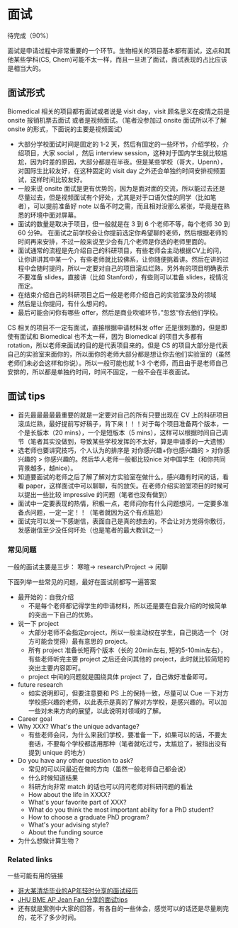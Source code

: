# 面试
待完成（90%）

面试是申请过程中非常重要的一个环节。生物相关的项目基本都有面试，这点和其他某些学科(CS, Chem)可能不太一样，而且一旦进了面试，面试表现的占比应该是相当大的。

## 面试形式

Biomedical 相关的项目都有面试或者说是 visit day，visit 顾名思义在疫情之前是 onsite 报销机票去面试 或者是视频面试。（笔者没参加过 onsite 面试所以不了解 onsite 的形式，下面说的主要是视频面试）

* 大部分学校面试时间是固定的 1-2 天，然后有固定的一些环节，介绍学校，介绍项目，大家 social ，然后 interview session，这种对于国内学生就比较尴尬，因为时差的原因，大部分都是在半夜。但是某些学校（哥大，Upenn），对国际生比较友好，在这种固定的 visit day 之外还会单独约时间安排视频面试，这样时间比较友好。
* 一般来说 onsite 面试是更有优势的，因为是面对面的交流，所以能过去还是尽量过去，但是视频面试有个好处，尤其是对于口语欠佳的同学（比如笔者），可以提前准备好 note 以备不时之需，而且相对没那么紧张，毕竟是在熟悉的环境中面对屏幕。
* 面试的数量是取决于项目，但一般就是在 3 到 6 个老师不等，每个老师 30 到 60 分钟。 在面试之前学校会让你提前选定你希望聊的老师，然后根据老师的时间再来安排，不过一般来说至少会有几个老师是你选的老师里面的。
* 面试通常的流程是先介绍自己的科研项目，有些老师会主动根据CV上的问，让你讲讲其中某一个，有些老师就比较佛系，让你随便挑着讲。然后在讲的过程中会随时提问，所以一定要对自己的项目滚瓜烂熟，另外有的项目明确表示不要准备 slides，直接讲（比如 Stanford），有些则可以准备 slides，视情况而定。
* 在结束介绍自己的科研项目之后一般是老师介绍自己的实验室涉及的领域
* 然后是让你提问，有什么想问的。
* 最后可能会问你有哪些 offer，然后是商业吹嘘环节，”忽悠“你去他们学校。



CS 相关的项目不一定有面试，直接根据申请材料发 offer 还是很刺激的，但是即使有面试和 Biomedical 也不太一样，因为 Biomedical 的项目大多都有 rotation，所以老师来面试的目的是代表项目来的。但是 CS 的项目大部分是代表自己的实验室来面你的，所以面你的老师大部分都是想让你去他们实验室的（虽然老师们未必会这样和你说）。所以一般可能也就 1-3 个老师，而且由于是老师自己安排的，所以都是单独约时间，时间不固定，一般不会在半夜面试。

## 面试 tips

* 首先最最最最最重要的就是一定要对自己的所有只要出现在 CV 上的科研项目滚瓜烂熟，最好提前写好稿子，背下来！！！对于每个项目准备两个版本，一个是长版本（20 mins），一个是短版本（5 mins），这样可以根据时间自己调节（笔者其实没做到，导致某些学校发挥的不太好，算是申请季的一大遗憾）
* 选老师也要讲究技巧，个人认为的排序是 对你感兴趣+你也感兴趣的 > 对你感兴趣的 > 你感兴趣的。然后华人老师一般都比较nice 对中国学生（和你共同背景越多，越nice）。
* 知道要面试的老师之后了解了解对方实验室在做什么，感兴趣有时间的话，看看 paper，这样面试中可以聊聊，有的放矢。在老师介绍实验室项目的时候可以提出一些比较 impressive 的问题（笔者也没有做到）
* 面试中一定要表现的热情，积极一点，老师问你有什么问题想问，一定要多准备点问题，一定一定！！（笔者就因为这个有点尴尬）
* 面试完可以发一下感谢信，表面自己是真的想去的，不会让对方觉得你敷衍，发感谢信至少没任何坏处（也是笔者的最大教训之一）

### 常见问题

一般的面试主要是三步： 寒暄-> research/Project -> 闲聊

下面列举一些常见的问题，最好在面试前都写一遍答案

* 最开始的：自我介绍
  * 不是每个老师都记得学生的申请材料，所以还是要在自我介绍的时候简单的突出一下自己的优势。
* 说一下 project
  * 大部分老师不会指定project，所以一般主动权在学生，自己挑选一个（对方可能会觉得）最有意思的 project。
  * 所有 project 准备长短两个版本（长的 20min左右, 短的5-10min左右），有些老师听完主要 project 之后还会问其他的 project，此时就比较简短的突出主要内容即可。
  * project 中间的问题就是围绕具体 project 了，自己做好准备即可。
* future research
  * 如实说明即可，但要注意要和 PS 上的保持一致，尽量可以 Cue 一下对方学校感兴趣的老师，以此表示是真的了解对方学校，是感兴趣的。可以加一些对未来方向的展望，以此说明对领域的了解。
* Career goal
* Why XXX? What's the unique advantage?
  * 有些老师会问，为什么来我们学校，要准备一下，如果可以的话，不要太套话，不要每个学校都适用那种（笔者就吃过亏，太尴尬了，被指出没有提到 unique 的地方）
* Do you have any other question to ask?
  * 常见的可以问最近在做的方向（虽然一般老师自己都会说）
  * 什么时候知道结果
  * 科研方向非常 match 的话也可以问问老师对科研问题的看法
  * How about the life in XXXX?
  * What's your favorite part of XXX?
  * What do you think the most important ability  for a PhD student?
  * How to choose a graduate PhD program? 
  * What's your advising style?
  * About the funding source
* 为什么想做计算生物？

### Related links

一些可能有用的链接
* [哥大某清华毕业的AP年轻时分享的面试经历](http://www.360doc.com/content/14/0825/16/19076531_404530773.shtml)
* [JHU BME AP Jean Fan 分享的面试tips](https://jean.fan/2021/12/29/acing-your-academic-interview.html)
* 还有就是案例中大家的回答，有各自的一些体会，感觉可以的话还是尽量刷完的，花不了多少时间。
<!-- 【申请分享】真的不忍心看到大家倒在最后一关——英美PhD面试个人经验 - 皓月当空的文章 - 知乎
https://zhuanlan.zhihu.com/p/100000212 -->

<!-- ## 面试信息

笔者以及群友们稍微汇总了一下项目的面试信息，大概的流程之类的。 -->

